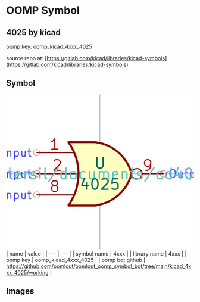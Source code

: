 # OOMP Symbol  
## 4025  by kicad  
  
oomp key: oomp_kicad_4xxx_4025  
  
source repo at: [https://gitlab.com/kicad/libraries/kicad-symbols](https://gitlab.com/kicad/libraries/kicad-symbols)  
## Symbol  
  
[![working.png](working_600.png)](working.png)  
| name | value | 
| --- | --- | 
| symbol name | 4xxx | 
| library name | 4xxx | 
| oomp key | oomp_kicad_4xxx_4025 | 
| oomp bot github | https://github.com/oomlout/oomlout_oomp_symbol_bot/tree/main/kicad_4xxx_4025/working | 
## Images  
